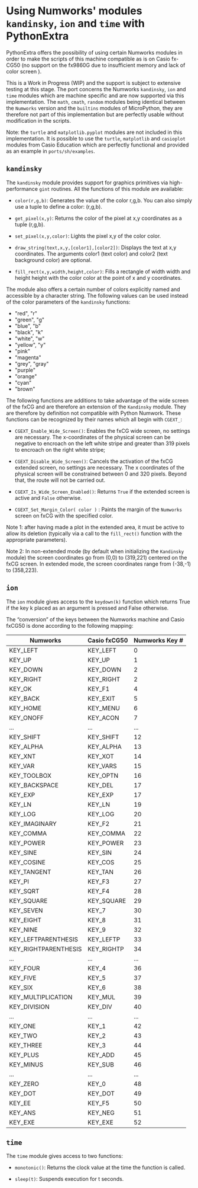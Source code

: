 # Using Numworks' modules `kandinsky`, `ion` and `time` with PythonExtra

PythonExtra offers the possibility of using certain Numworks modules in order to make the scripts of this machine compatible as is on Casio fx-CG50 (no support on the fx9860G due to insufficient memory and lack of color screen ).

This is a Work in Progress (WIP) and the support is subject to extensive testing at this stage. The port concerns the Numworks `kandinsky`, `ion` and `time` modules which are machine specific and are now supported via this implementation. The `math`, `cmath`, `random` modules being identical between the `Numworks` version and the `builtins` modules of MicroPython, they are therefore not part of this implementation but are perfectly usable without modification in the scripts.

Note: the `turtle` and `matplotlib.pyplot` modules are not included in this implementation. It is possible to use the `turtle`, `matplotlib` and `casioplot` modules from Casio Education which are perfectly functional and provided as an example in `ports/sh/examples`.


## `kandinsky`

The `kandinsky` module provides support for graphics primitives via high-performance `gint` routines. All the functions of this module are available:

- `color(r,g,b)`: Generates the value of the color r,g,b. You can also simply use a tuple to define a color: (r,g,b).

- `get_pixel(x,y)`: Returns the color of the pixel at x,y coordinates as a tuple (r,g,b).

- `set_pixel(x,y,color)`: Lights the pixel x,y of the color color.

- `draw_string(text,x,y,[color1],[color2])`: Displays the text at x,y coordinates. The arguments color1 (text color) and color2 (text background color) are optional.

- `fill_rect(x,y,width,height,color)`: Fills a rectangle of width width and height height with the color color at the point of x and y coordinates.

The module also offers a certain number of colors explicitly named and accessible by a character string. The following values ​​can be used instead of the color parameters of the `kandinsky` functions:
- "red", "r"
- "green", "g"
- "blue", "b"
- "black", "k"
- "white", "w"
- "yellow", "y"
- "pink"
- "magenta"
- "grey", "gray"
- "purple"
- "orange"
- "cyan"
- "brown"

The following functions are additions to take advantage of the wide screen of the fxCG and are therefore an extension of the `Kandinsky` module. They are therefore by definition not compatible with Python Numwork. These functions can be recognized by their names which all begin with `CGEXT_`:

- `CGEXT_Enable_Wide_Screen()`: Enables the fxCG wide screen, no settings are necessary. The x-coordinates of the physical screen can be negative to encroach on the left white stripe and greater than 319 pixels to encroach on the right white stripe;

- `CGEXT_Disable_Wide_Screen()`: Cancels the activation of the fxCG extended screen, no settings are necessary. The x coordinates of the physical screen will be constrained between 0 and 320 pixels. Beyond that, the route will not be carried out.

- `CGEXT_Is_Wide_Screen_Enabled()`: Returns `True` if the extended screen is active and `False` otherwise.

- `CGEXT_Set_Margin_Color( color )` : Paints the margin of the `Numworks` screen on fxCG with the specified color.

Note 1: after having made a plot in the extended area, it must be active to allow its deletion (typically via a call to the `fill_rect()` function with the appropriate parameters).

Note 2: In non-extended mode (by default when initializing the `Kandinsky` module) the screen coordinates go from (0,0) to (319,221) centered on the fxCG screen. In extended mode, the screen coordinates range from (-38,-1) to (358,223).


## `ion`

The `ion` module gives access to the `keydown(k)` function which returns True if the key k placed as an argument is pressed and False otherwise.

The “conversion” of the keys between the Numworks machine and Casio fxCG50 is done according to the following mapping:

| Numworks | Casio fxCG50 | Numworks Key # |
|----------|--------------|---------------------|
| KEY_LEFT     | KEY_LEFT | 0 |
| KEY_UP     | KEY_UP | 1 |
| KEY_DOWN     | KEY_DOWN | 2 |
| KEY_RIGHT     | KEY_RIGHT | 2 |
| KEY_OK      | KEY_F1 | 4 |
| KEY_BACK        | KEY_EXIT | 5 |
| KEY_HOME        | KEY_MENU | 6 |
| KEY_ONOFF       | KEY_ACON | 7 |
| ...           | ... | ... |
| KEY_SHIFT     | KEY_SHIFT | 12 |
| KEY_ALPHA     | KEY_ALPHA | 13 |
| KEY_XNT     | KEY_XOT | 14 |
| KEY_VAR     | KEY_VARS | 15 |
| KEY_TOOLBOX     | KEY_OPTN | 16 |
| KEY_BACKSPACE       | KEY_DEL | 17 |
| KEY_EXP     | KEY_EXP | 17 |
| KEY_LN     | KEY_LN | 19 |
| KEY_LOG     | KEY_LOG | 20 |
| KEY_IMAGINARY       | KEY_F2 | 21 |
| KEY_COMMA     | KEY_COMMA | 22 |
| KEY_POWER     | KEY_POWER | 23 |
| KEY_SINE        | KEY_SIN | 24 |
| KEY_COSINE      | KEY_COS | 25 |
| KEY_TANGENT     | KEY_TAN | 26 |
| KEY_PI      | KEY_F3 | 27 |
| KEY_SQRT        | KEY_F4 | 28 |
| KEY_SQUARE     | KEY_SQUARE | 29 |
| KEY_SEVEN       | KEY_7 | 30 |
| KEY_EIGHT       | KEY_8 | 31 |
| KEY_NINE        | KEY_9 | 32 |
| KEY_LEFTPARENTHESIS     | KEY_LEFTP | 33 |
| KEY_RIGHTPARENTHESIS        | KEY_RIGHTP | 34 |
| ...           | ... | ... |
| KEY_FOUR        | KEY_4 | 36  |
| KEY_FIVE        | KEY_5 | 37 |
| KEY_SIX     | KEY_6 | 38 |
| KEY_MULTIPLICATION      | KEY_MUL | 39 |
| KEY_DIVISION        | KEY_DIV | 40 |
| ...           | ... | ... |
| KEY_ONE     | KEY_1 | 42 |
| KEY_TWO     | KEY_2 | 43 |
| KEY_THREE       | KEY_3 | 44 |
| KEY_PLUS        | KEY_ADD | 45 |
| KEY_MINUS       | KEY_SUB | 46 |
| ...           | ... | ... |
| KEY_ZERO        | KEY_0 | 48 |
| KEY_DOT     | KEY_DOT | 49 |
| KEY_EE      | KEY_F5 | 50 |
| KEY_ANS     | KEY_NEG | 51 |
| KEY_EXE     | KEY_EXE | 52 |


## `time`

The `time` module gives access to two functions:

- `monotonic()`: Returns the clock value at the time the function is called.

- `sleep(t)`: Suspends execution for t seconds.
